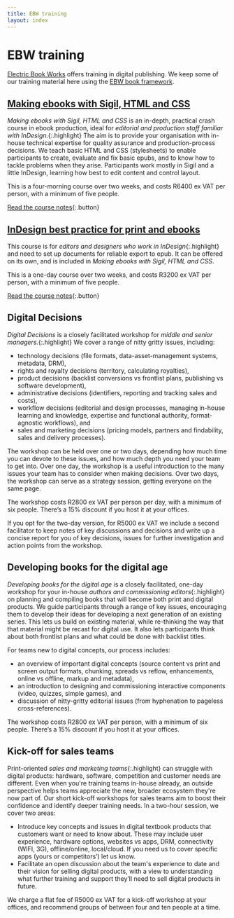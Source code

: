 ```yaml
---
title: EBW training
layout: index
---
```


# EBW training

[Electric Book Works](http://electricbookworks.com) offers training in digital publishing. We keep some of our training material here using the [EBW book framework](https://github.com/electricbookworks/book-framework).


## [Making ebooks with Sigil, HTML and CSS](making-ebooks/0-3-contents.html)

*Making ebooks with Sigil, HTML and CSS* is an in-depth, practical crash course in ebook production, ideal for *editorial and production staff familiar with InDesign.*{:.highlight} The aim is to provide your organisation with in-house technical expertise for quality assurance and production-process decisions. We teach basic HTML and CSS (stylesheets) to enable participants to create, evaluate and fix basic epubs, and to know how to tackle problems when they arise. Participants work mostly in Sigil and a little InDesign, learning how best to edit content and control layout. 

This is a four-morning course over two weeks, and costs R6400 ex VAT per person, with a minimum of five people. 

[Read the course notes](making-ebooks/0-3-contents.html){:.button}

## [InDesign best practice for print and ebooks](indesign-for-epub/0-3-contents.html)

This course is for *editors and designers who work in InDesign*{:.highlight} and need to set up documents for reliable export to epub. It can be offered on its own, and is included in *Making ebooks with Sigil, HTML and CSS*.

This is a one-day course over two weeks, and costs R3200 ex VAT per person, with a minimum of five people. 

[Read the course notes](indesign-for-epub/0-3-contents.html){:.button}

## Digital Decisions

*Digital Decisions* is a closely facilitated workshop for *middle and senior managers.*{:.highlight} We cover a range of nitty gritty issues, including:

*	technology decisions (file formats, data-asset-management systems, metadata, DRM), 
*	rights and royalty decisions (territory, calculating royalties), 
*	product decisions (backlist conversions vs frontlist plans, publishing vs software development), 
*	administrative decisions (identifiers, reporting and tracking sales and costs), 
*	workflow decisions (editorial and design processes, managing in-house learning and knowledge, expertise and functional authority, format-agnostic
workflows), and 
*	sales and marketing decisions (pricing models, partners and findability, sales and delivery processes).

The workshop can be held over one or two days, depending how much time you can devote to these issues, and how much depth you need your team to get into. Over one day, the workshop is a useful introduction to the many issues your team has to consider when making decisions. Over two days, the workshop can serve as a strategy session, getting everyone on the same page.

The workshop costs R2800 ex VAT per person per day, with a minimum of six people. There’s a 15% discount if you host it at your offices.

If you opt for the two-day version, for R5000 ex VAT we include a second facilitator to keep notes of key discussions and decisions and write up a concise report for you of key decisions, issues for further investigation and action points from the workshop.

## Developing books for the digital age 

*Developing books for the digital age* is a closely facilitated, one-day workshop for your in-house *authors and commissioning editors*{:.highlight} on planning and compiling books that will become both print and digital products. We guide participants through a range of key issues, encouraging them to develop their ideas for developing a next generation of an existing series. This lets us build on existing material, while re-thinking the way that that material might be recast for digital use. It also lets participants think about both frontlist plans and what could be done with backlist titles.

For teams new to digital concepts, our process includes:

*	an overview of important digital concepts (source content vs print and screen output formats, chunking, spreads vs reflow, enhancements, online vs offline, markup and metadata), 
*	an introduction to designing and commissioning interactive components (video, quizzes, simple games), and 
*	discussion of nitty-gritty editorial issues (from hyphenation to pageless cross-references).

The workshop costs R2800 ex VAT per person, with a minimum of six people. There’s a 15% discount if you host it at your offices.

## Kick-off for sales teams

Print-oriented *sales and marketing teams*{:.highlight} can struggle with digital products: hardware, software, competition and customer needs are different. Even when you're training teams in-house already, an outside perspective helps teams appreciate the new, broader ecosystem they're now part of. Our short kick-off workshops for sales teams aim to boost their confidence and identify deeper training needs. In a two-hour session, we cover two areas:

*	Introduce key concepts and issues in digital textbook products that customers want or need to know about. These may include user experience, hardware options, websites vs apps, DRM, connectivity (WIFI, 3G), offline/online, local/cloud. If you need us to cover specific apps (yours or competitors’) let us know.
*	Facilitate an open discussion about the team's experience to date and their vision for selling digital products, with a view to understanding what further training and support they’ll need to sell digital products in future.

We charge a flat fee of R5000 ex VAT for a kick-off workshop at your offices, and recommend groups of between four and ten people at a time.
